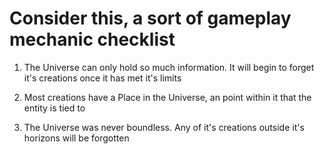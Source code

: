 # Consider this, a sort of gameplay mechanic checklist

1. The Universe can only hold so much information. It will begin to forget it's creations once it has met it's limits

2. Most creations have a Place in the Universe, an point within it that the entity is tied to

3. The Universe was never boundless. Any of it's creations outside it's horizons will be forgotten

